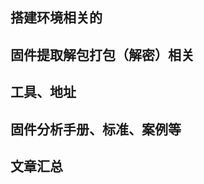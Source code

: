 ## 搭建环境相关的

[路由器逆向分析------MIPS交叉编译环境的搭建（Buildroot）]: https://blog.csdn.net/qq1084283172/article/details/68950682
[物联网漏洞研究系列–使用QEMU虚拟化设备]: https://blog.khonggianmang.vn/iot-vulnerabilities-research-series-virtualizing-devices-with-qemu/

[QEMU用户空间模拟器— QEMU 5.2.50文档]: https://qemu.readthedocs.io/en/latest/user/main.html

[物联网设备的固件模拟环境搭建]: https://paper.seebug.org/639/

[使用qemu对IOT设备进行模拟执行研究]: https://www.4hou.com/index.php/posts/wZkz
[一步一步PWN路由器之环境搭建]: https://xz.aliyun.com/t/1508#toc-2
[路由器逆向分析------Running Debian MIPS Linux in QEMU]: https://blog.csdn.net/qq1084283172/article/details/70176583
[访问qemu虚拟机的五种姿势]: https://blog.csdn.net/RichardYSteven/article/details/54807927
[Ubuntu如何配置网桥 Ubuntu系统配置网桥详细教程]: https://www.cnblogs.com/yasmi/p/4844653.html
[DLink RCE漏洞CVE-2019-17621分析]: https://www.freebuf.com/vuls/228726.html
[使用QEMU和binfmt_misc在Linux中的任何体系结构中透明地运行二进制文件]: https://ownyourbits.com/2018/06/13/transparently-running-binaries-from-any-architecture-in-linux-with-qemu-and-binfmt_misc/
[路由器漏洞调试的一些技巧]: http://www.mamicode.com/info-detail-2822683.html
[qemu、iptables和交叉编译]: https://5alt.me/2018/01/qemu%E3%80%81iptables%E5%92%8C%E4%BA%A4%E5%8F%89%E7%BC%96%E8%AF%91/
[某智能设备固件解密]: https://5alt.me/2017/08/%E6%9F%90%E6%99%BA%E8%83%BD%E8%AE%BE%E5%A4%87%E5%9B%BA%E4%BB%B6%E8%A7%A3%E5%AF%86/
[dir-878固件解密]: http://www.tearorca.top/index.php/2020/02/13/dir-878%E5%9B%BA%E4%BB%B6%E8%A7%A3%E5%AF%86/
[D-Link-DIR-850L路由器分析之获取设备shell]: https://mp.weixin.qq.com/s/z33L4ZmYOzFdFTv8HvrM3w





## 固件提取解包打包（解密）相关

[加密固件分析实战]: https://www.freebuf.com/articles/terminal/234978.html
[对一款D-Link 路由器加密固件的逆向分析]: https://www.4hou.com/posts/wZpJ
[如何分析和解密已加密的路由器固件]: https://www.freebuf.com/articles/terminal/226696.html

[看雪_智能设备漏洞挖掘中几个突破点]: https://bbs.pediy.com/thread-230095.htm
[路由器固件提取分析]: https://www.mdeditor.tw/pl/pmzR
[某路由器固件提取与拆解分析]: https://www.gongkongke.com/posts/i9P92I5w3x2W/
[IOT设备固件介绍及提取]: https://blog.csdn.net/xu_xy1/article/details/103828240
[物联网设备固件获取]: https://www.cnblogs.com/from-zero/p/12355492.html
[路由器文件系统与提取]: https://www.cnblogs.com/blacksunny/p/7208451.html
[tl-wdr5620固件提取]: https://e3pem.github.io/2019/07/03/IoT/%E6%8F%90%E5%8F%96tl-wdr5620%E5%9B%BA%E4%BB%B6/
[华硕路由器添加固件后门]: http://cn-sec.com/archives/92207.html
[路由器硬件的提取]: http://drops.xmd5.com/static/drops/tips-7685.html
[渗透低性能智能设备的关键技术-固件提取]: http://blog.nsfocus.net/firmware-extraction/
[Cisco-IOS 分析]: https://f01965.com/2020/07/18/Cisco-IOS-%E5%88%86%E6%9E%90/
[Cisco IOS Rootkit工具该怎么写]: http://drops.xmd5.com/static/drops/papers-10045.html

[MINDSHARE：处理加密的路由器固件]: https://www.thezdi.com/blog/2020/2/6/mindshare-dealing-with-encrypted-router-firmware
[路由器篡改固件添加后门]: https://www.freebuf.com/articles/others-articles/230866.html
[Dlink 850L路由器（包含解密固件程序）]: https://pierrekim.github.io/blog/2017-09-08-dlink-850l-mydlink-cloud-0days-vulnerabilities.html

[加密固件分析实战]: https://cloud.tencent.com/developer/article/1635302



## 工具、地址

[arm固件仿真框架]: https://github.com/therealsaumil/armx

[qemu镜像地址]: https://people.debian.org/~aurel32/qemu/
[物联网-PT OSv1]: https://github.com/IoT-PTv/IoT-PT
[DVAR：路由器漏洞靶场]: https://www.freebuf.com/sectool/160601.html
[首个用于固件的开源漏洞扫描程序]: https://github.com/misterch0c/firminator_backend
[鸿鹄论坛_思科华为论坛]: https://bbs.hh010.com/

[binvis]: https://code.google.com/archive/p/binvis/
[dir-645后门植入测试]: https://www.cnblogs.com/h3rbert/p/5776673.html
[硬件黑客工具]: https://expliot.io/



## 固件分析手册、标准、案例等

[绿盟智能设备安全分析手册]: https://book.yunzhan365.com/tkgd/lzkp/mobile/index.html
[物联网设备固件分析]: https://www.tfzx.net/index.php/article/852860.html
[物联网安全百科]: https://iot-security.wiki/

[IoT固件逆向]: https://zeroyu.xyz/2019/08/15/How_to_start_IoT_Reverse/#0x02-%E5%B8%B8%E7%94%A8%E5%B7%A5%E5%85%B7
[IoT漏洞评估]: https://www.f5.com/labs/articles/threat-intelligence/iot-vulnerability-assessment-of-the-irish-ip-address-space
[如何反编译D-Link路由器固件程序并发现它的后门]: https://www.freebuf.com/articles/wireless/14964.html
[OWASP固件安全测试方法]: https://scriptingxss.gitbook.io/firmware-security-testing-methodology/#firmware-analysis-comparison-toolkit-fact



## 文章汇总

[router_pwn]: http://routerpwn.com/
[IOT安全资料]: https://github.com/V33RU/IoTSecurity101
[嘶吼路由器分类]: https://4hou.win/wordpress/?cat=816

[IOT 安全实战资料收集整合]: https://github.com/H4lo/IOT_Articles_Collection/blob/master/Collection.md
[secwiki]: https://www.sec-wiki.com/news/index/tag/device/
[博客]: https://gorgias.me/
[今日安全_路由器分类]: https://sec.today/search/?q=router&amp;type=Pulses&amp;type=Apps&amp;type=Humans&amp;type=Events&amp;type=Talks&amp;type=Vulnerabilities&amp;order_by=default

[路由器漏洞汇总]: https://delikely.github.io/2099/01/01/IOT-%E6%BC%8F%E6%B4%9E%E6%94%B6%E9%9B%86/

